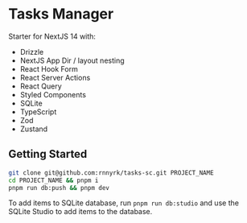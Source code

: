 # Tasks Manager

Starter for NextJS 14 with:

- Drizzle
- NextJS App Dir / layout nesting
- React Hook Form
- React Server Actions
- React Query
- Styled Components
- SQLite
- TypeScript
- Zod
- Zustand

## Getting Started

```bash
git clone git@github.com:rnnyrk/tasks-sc.git PROJECT_NAME
cd PROJECT_NAME && pnpm i
pnpm run db:push && pnpm dev
```

To add items to SQLite database, run `pnpm run db:studio` and use the SQLite Studio to add items to the database.
